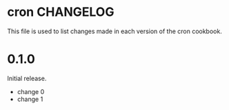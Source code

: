 # cron CHANGELOG

This file is used to list changes made in each version of the cron cookbook.

# 0.1.0

Initial release.

- change 0
- change 1

